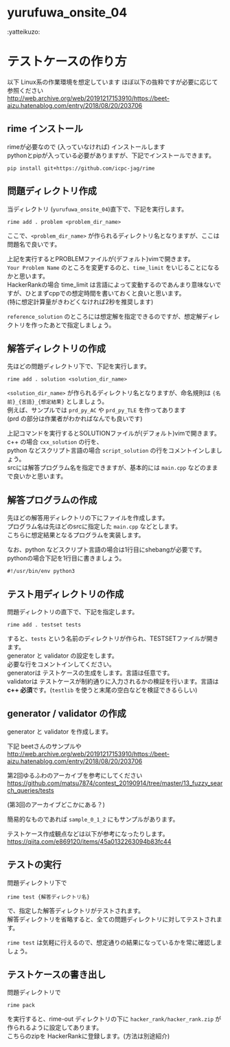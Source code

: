 # yurufuwa_onsite_04
:yatteikuzo:

# テストケースの作り方
以下 Linux系の作業環境を想定しています
ほぼ以下の抜粋ですが必要に応じて参照ください    
http://web.archive.org/web/20191217153910/https://beet-aizu.hatenablog.com/entry/2018/08/20/203706

## rime インストール

rimeが必要なので (入っていなければ) インストールします  
pythonとpipが入っている必要がありますが、下記でインストールできます。 

``` 
pip install git+https://github.com/icpc-jag/rime
```

## 問題ディレクトリ作成

当ディレクトリ (`yurufuwa_onsite_04`)直下で、下記を実行します。  
```
rime add . problem <problem_dir_name>
```

ここで、`<problem_dir_name>` が作られるディレクトリ名となりますが、ここは問題名で良いです。  

上記を実行するとPROBLEMファイルが(デフォルト)vimで開きます。  
`Your Problem Name` のところを変更するのと、`time_limit` をいじることになるかと思います。  
HackerRankの場合 time_limit は言語によって変動するのであんまり意味ないですが、ひとまずcppでの想定時間を書いておくと良いと思います。  
(特に想定計算量がきわどくなければ2秒を推奨します)  

`reference_solution` のところには想定解を指定できるのですが、想定解ディレクトリを作ったあとで指定しましょう。  


## 解答ディレクトリの作成

先ほどの問題ディレクトリ下で、下記を実行します。  
```
rime add . solution <solution_dir_name>
```

`<solution_dir_name>` が作られるディレクトリ名となりますが、命名規則は `{名前}_{言語}_{想定結果}` としましょう。  
例えば、サンプルでは `prd_py_AC` や `prd_py_TLE` を作ってあります  
(prd の部分は作業者がわかればなんでも良いです)  

上記コマンドを実行するとSOLUTIONファイルが(デフォルト)vimで開きます。  
c++ の場合 `cxx_solution` の行を、  
python などスクリプト言語の場合 `script_solution` の行をコメントインしましょう。  
srcには解答プログラム名を指定できますが、基本的には `main.cpp` などのままで良いかと思います。  

## 解答プログラムの作成

先ほどの解答用ディレクトリの下にファイルを作成します。  
プログラム名は先ほどのsrcに指定した `main.cpp` などとします。  
こちらに想定結果となるプログラムを実装します。  

なお、python などスクリプト言語の場合は1行目にshebangが必要です。  
pythonの場合下記を1行目に書きましょう。  
```
#!/usr/bin/env python3
```

## テスト用ディレクトリの作成

問題ディレクトリの直下で、下記を指定します。  
```
rime add . testset tests
```

すると、`tests` という名前のディレクトリが作られ、TESTSETファイルが開きます。  
generator と validator の設定をします。  
必要な行をコメントインしてください。  
generatorは テストケースの生成をします。言語は任意です。  
validatorは テストケースが制約通りに入力されるかの検証を行います。言語は**c++ 必須**です。(`testlib` を使うと末尾の空白などを検証できるらしい)  

## generator / validator の作成

generator と validator を作成します。  

下記 beetさんのサンプルや    
http://web.archive.org/web/20191217153910/https://beet-aizu.hatenablog.com/entry/2018/08/20/203706  

第2回ゆるふわのアーカイブを参考にしてください    
https://github.com/matsu7874/contest_20190914/tree/master/13_fuzzy_search_queries/tests

(第3回のアーカイブどこかにある？)  

簡易的なものであれば `sample_0_1_2` にもサンプルがあります。  

テストケース作成観点などは以下が参考になったりします。  
https://qiita.com/e869120/items/45a0132263094b83fc44

## テストの実行

問題ディレクトリ下で  
```
rime test {解答ディレクトリ名}
```
で、指定した解答ディレクトリがテストされます。  
解答ディレクトリを省略すると、全ての問題ディレクトリに対してテストされます。  

`rime test` は気軽に行えるので、想定通りの結果になっているかを常に確認しましょう。  

## テストケースの書き出し

問題ディレクトリで
```
rime pack
```

を実行すると、rime-out ディレクトリの下に `hacker_rank/hacker_rank.zip` が作られるように設定してあります。  
こちらのzipを HackerRankに登録します。(方法は別途紹介)  
